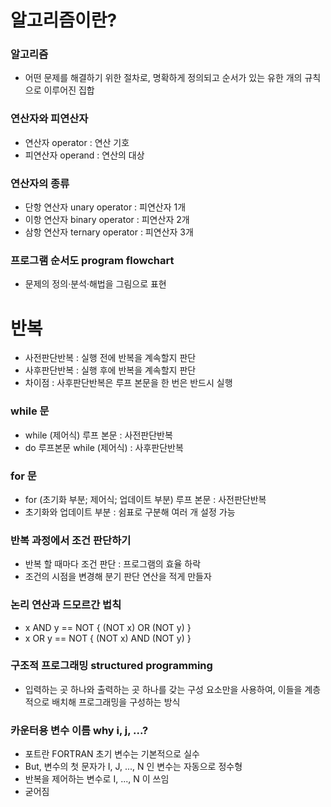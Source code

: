 # 알고리즘이란?

### 알고리즘

- 어떤 문제를 해결하기 위한 절차로, 명확하게 정의되고 순서가 있는 유한 개의 규칙으로 이루어진 집합

### 연산자와 피연산자

- 연산자 operator : 연산 기호
- 피연산자 operand : 연산의 대상

### 연산자의 종류

- 단항 연산자 unary operator : 피연산자 1개
- 이항 연산자 binary operator : 피연산자 2개
- 삼항 연산자 ternary operator : 피연산자 3개

### 프로그램 순서도 program flowchart

- 문제의 정의·분석·해법을 그림으로 표현

# 반복

- 사전판단반복 : 실행 전에 반복을 계속할지 판단
- 사후판단반복 : 실행 후에 반복을 계속할지 판단
- 차이점 : 사후판단반복은 루프 본문을 한 번은 반드시 실행

### while 문

- while (제어식) 루프 본문 : 사전판단반복
- do 루프본문 while (제어식) : 사후판단반복

### for 문

- for (초기화 부분; 제어식; 업데이트 부분) 루프 본문 : 사전판단반복
- 초기화와 업데이트 부분 : 쉼표로 구분해 여러 개 설정 가능

### 반복 과정에서 조건 판단하기

- 반복 할 때마다 조건 판단 : 프로그램의 효율 하락
- 조건의 시점을 변경해 분기 판단 연산을 적게 만들자

### 논리 연산과 드모르간 법칙

- x AND y == NOT { (NOT x) OR (NOT y) }
- x OR y == NOT { (NOT x) AND (NOT y) }

### 구조적 프로그래밍 structured programming

- 입력하는 곳 하나와 출력하는 곳 하나를 갖는 구성 요소만을 사용하여, 이들을 계층적으로 배치해 프로그래밍을 구성하는 방식

### 카운터용 변수 이름 why i, j, ...?

- 포트란 FORTRAN 초기 변수는 기본적으로 실수
- But, 변수의 첫 문자가 I, J, ..., N 인 변수는 자동으로 정수형
- 반복을 제어하는 변수로 I, ..., N 이 쓰임
- 굳어짐